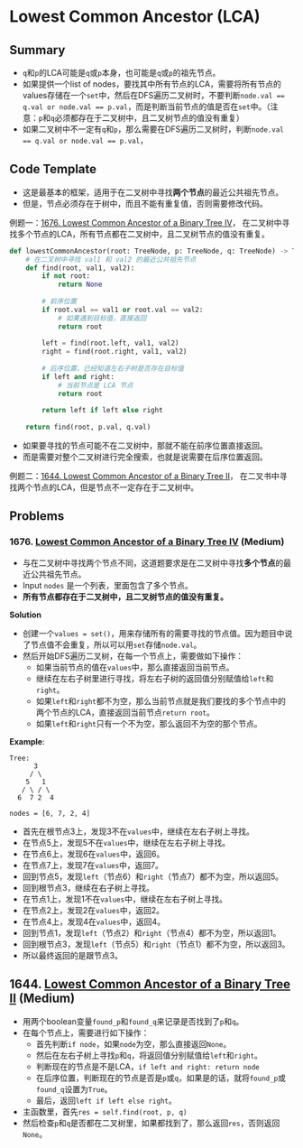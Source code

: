 # Lowest Common Ancestor (LCA)

## Summary
- `q`和`p`的LCA可能是`q`或`p`本身，也可能是`q`或`p`的祖先节点。
- 如果提供一个list of nodes，要找其中所有节点的LCA，需要将所有节点的values存储在一个`set`中，然后在DFS遍历二叉树时，不要判断`node.val == q.val or node.val == p.val`，而是判断当前节点的值是否在`set`中。（注意：`p`和`q`必须都存在于二叉树中，且二叉树节点的值没有重复）
- 如果二叉树中不一定有`q`和`p`，那么需要在DFS遍历二叉树时，判断`node.val == q.val or node.val == p.val`，

## Code Template

- 这是最基本的框架，适用于在二叉树中寻找**两个节点**的最近公共祖先节点。
- 但是，节点必须存在于树中，而且不能有重复值，否则需要修改代码。

例题一：[1676. Lowest Common Ancestor of a Binary Tree IV](#1676-lowest-common-ancestor-of-a-binary-tree-iv-medium)，
在二叉树中寻找多个节点的LCA，所有节点都在二叉树中，且二叉树节点的值没有重复。


```python
def lowestCommonAncestor(root: TreeNode, p: TreeNode, q: TreeNode) -> TreeNode:
    # 在二叉树中寻找 val1 和 val2 的最近公共祖先节点
    def find(root, val1, val2):
        if not root:
            return None
        
        # 前序位置
        if root.val == val1 or root.val == val2:
            # 如果遇到目标值，直接返回
            return root
        
        left = find(root.left, val1, val2)
        right = find(root.right, val1, val2)
        
        # 后序位置，已经知道左右子树是否存在目标值
        if left and right:
            # 当前节点是 LCA 节点
            return root
        
        return left if left else right
    
    return find(root, p.val, q.val)

```

- 如果要寻找的节点可能不在二叉树中，那就不能在前序位置直接返回。
- 而是需要对整个二叉树进行完全搜索，也就是说需要在后序位置返回。

例题二：[1644. Lowest Common Ancestor of a Binary Tree II](#1644-lowest-common-ancestor-of-a-binary-tree-ii-medium)，
在二叉书中寻找两个节点的LCA，但是节点不一定存在于二叉树中。




## Problems

### 1676. [Lowest Common Ancestor of a Binary Tree IV](https://leetcode.com/problems/lowest-common-ancestor-of-a-binary-tree-iv/) (Medium)
- 与在二叉树中寻找两个节点不同，这道题要求是在二叉树中寻找**多个节点**的最近公共祖先节点。
- Input `nodes` 是一个列表，里面包含了多个节点。
- **所有节点都存在于二叉树中，且二叉树节点的值没有重复。**

**Solution**
- 创建一个`values = set()`，用来存储所有的需要寻找的节点值。因为题目中说了节点值不会重复，所以可以用`set`存储`node.val`。
- 然后开始DFS遍历二叉树，在每一个节点上，需要做如下操作：
  - 如果当前节点的值在`values`中，那么直接返回当前节点。
  - 继续在左右子树里进行寻找，将左右子树的返回值分别赋值给`left`和`right`。 
  - 如果`left`和`right`都不为空，那么当前节点就是我们要找的多个节点中的两个节点的LCA，直接返回当前节点`return root`。
  - 如果`left`和`right`只有一个不为空，那么返回不为空的那个节点。

**Example**:
```angular2html
Tree:
      3
     / \
    5   1
   / \ / \
  6  7 2  4

nodes = [6, 7, 2, 4]
```
- 首先在根节点3上，发现3不在`values`中，继续在左右子树上寻找。
- 在节点5上，发现5不在`values`中，继续在左右子树上寻找。
- 在节点6上，发现6在`values`中，返回6。
- 在节点7上，发现7在`values`中，返回7。
- 回到节点5，发现`left`（节点6）和`right`（节点7）都不为空，所以返回5。
- 回到根节点3，继续在右子树上寻找。
- 在节点1上，发现1不在`values`中，继续在左右子树上寻找。
- 在节点2上，发现2在`values`中，返回2。
- 在节点4上，发现4在`values`中，返回4。
- 回到节点1，发现`left`（节点2）和`right`（节点4）都不为空，所以返回1。
- 回到根节点3，发现`left`（节点5）和`right`（节点1）都不为空，所以返回3。
- 所以最终返回的是跟节点3。

## 1644. [Lowest Common Ancestor of a Binary Tree II](https://leetcode.com/problems/lowest-common-ancestor-of-a-binary-tree-ii/) (Medium)
- 用两个boolean变量`found_p`和`found_q`来记录是否找到了`p`和`q`。
- 在每个节点上，需要进行如下操作：
  - 首先判断`if node`，如果`node`为空，那么直接返回`None`。
  - 然后在左右子树上寻找`p`和`q`，将返回值分别赋值给`left`和`right`。
  - 判断现在的节点是不是LCA，`if left and right: return node`
  - 在后序位置，判断现在的节点是否是`p`或`q`，如果是的话，就将`found_p`或`found_q`设置为`True`。
  - 最后，返回`left if left else right`。
- 主函数里，首先`res = self.find(root, p, q)`
- 然后检查`p`和`q`是否都在二叉树里，如果都找到了，那么返回`res`，否则返回`None`。
